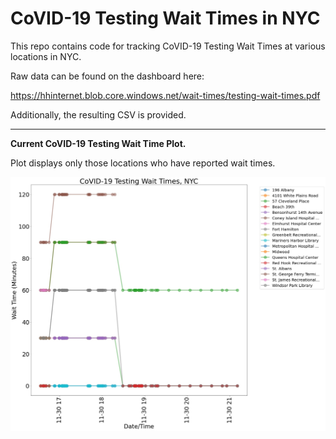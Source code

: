 # CoVID-19 Testing Wait Times in NYC

This repo contains code for tracking CoVID-19 Testing Wait Times at various locations in NYC. 

Raw data can be found on the dashboard here: 

https://hhinternet.blob.core.windows.net/wait-times/testing-wait-times.pdf

Additionally, the resulting CSV is provided. 


--------------------------------------------------------------------------------------------------


**Current CoVID-19 Testing Wait Time Plot.**

Plot displays only those locations who have reported wait times. 

![Wait Time Plot](https://github.com/juliennelachance/CoVID_Wait_Times_NYC/blob/main/wait_times.jpg)
